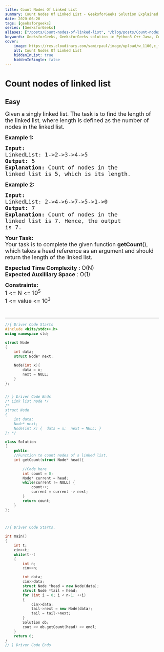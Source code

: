 ```yaml
---
title: Count Nodes Of Linked List
summary: Count Nodes Of Linked List - GeeksforGeeks Solution Explained
date: 2020-06-20
tags: [geeksforgeeks]
series: [GeeksforGeeks]
aliases: ["/posts/Count-nodes-of-linked-list", "/blog/posts/Count-nodes-of-linked-list", "/Count-nodes-of-linked-list", "/blog/Count-nodes-of-linked-list",]
keywords: GeeksforGeeks, GeeksforGeeks solution in Python3 C++ Java, Count Nodes Of Linked List solution
cover:
    image: https://res.cloudinary.com/samirpaul/image/upload/w_1100,c_fit,co_rgb:FFFFFF,l_text:Arial_70_bold:Count Nodes Of Linked List - Solution Explained/problem-solving.webp
    alt: Count Nodes Of Linked List
    hiddenInList: true
    hiddenInSingle: false
---
```



# Count nodes of linked list
## Easy
<div class="problems_problem_content__Xm_eO"><p><span style="font-size:18px">Given a singly linked list. The task is to find the length of the linked list, where length is defined as the number of nodes in the linked list.</span></p>

<p><strong><span style="font-size:18px">Example 1:</span></strong></p>

<pre><strong><span style="font-size:18px">Input:
</span></strong><span style="font-size:18px">LinkedList: 1-&gt;2-&gt;3-&gt;4-&gt;5
<strong>Output: </strong>5<strong>
Explanation: </strong>Count of nodes in the 
linked list is 5, which is its length.</span>
</pre>

<p><strong><span style="font-size:18px">Example 2:</span></strong></p>

<pre><strong><span style="font-size:18px">Input:
</span></strong><span style="font-size:18px">LinkedList: 2-&gt;4-&gt;6-&gt;7-&gt;5-&gt;1-&gt;0
<strong>Output: </strong>7<strong>
Explanation: </strong>Count of nodes in the
linked list is 7. Hence, the output
is 7.</span></pre>

<p><span style="font-size:18px"><strong>Your Task:</strong><br>
Your task is to complete the given function <strong>getCount</strong>(), which takes a head reference as an argument and should return the length of the linked list.</span></p>

<p><span style="font-size:18px"><strong>Expected Time Complexity</strong> : O(N)<br>
<strong>Expected Auxilliary Space</strong> : O(1)</span></p>

<p><span style="font-size:18px"><strong>Constraints:</strong><br>
1 &lt;= N &lt;= 10<sup>5</sup><br>
1 &lt;= value &lt;= 10<sup>3</sup></span></p>

<p>&nbsp;</p>
</div>

---




```cpp
//{ Driver Code Starts
#include <bits/stdc++.h> 
using namespace std; 

struct Node
{
    int data;
    struct Node* next;
    
    Node(int x){
        data = x;
        next = NULL;
    }
};


// } Driver Code Ends
/* Link list node */
/*
struct Node
{
    int data;
    Node* next;
    Node(int x) {  data = x;  next = NULL; }
}; */

class Solution
{
    public:
    //Function to count nodes of a linked list.
    int getCount(struct Node* head){
    
        //Code here
        int count = 0;
        Node* current = head;
        while(current != NULL) {
            count++;
            current = current -> next;
        }
        return count;
    }
};
    


//{ Driver Code Starts.

int main() 
{ 
    int t;
    cin>>t;
    while(t--)
    {
        int n;
        cin>>n;

        int data;
        cin>>data;
        struct Node *head = new Node(data);
        struct Node *tail = head;
        for (int i = 0; i < n-1; ++i)
        {
            cin>>data;
            tail->next = new Node(data);
            tail = tail->next;
        }
        Solution ob;
        cout << ob.getCount(head) << endl;
    }
    return 0;
}
// } Driver Code Ends
```
